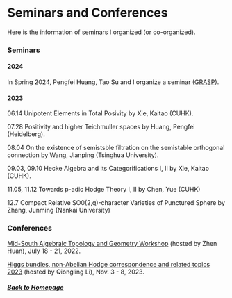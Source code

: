 # Seminars and Conferences

Here is the information of seminars I organized (or co-organized).

### Seminars

#### 2024

In Spring 2024, Pengfei Huang, Tao Su and I organize a seminar ([GRASP](https://grasp-seminar.github.io/GRASP/)).

#### 2023

06.14 Unipotent Elements in Total Posivity by Xie, Kaitao (CUHK).

07.28 Positivity and higher Teichmuller spaces by Huang, Pengfei (Heidelberg).

08.04 On the existence of semistsble filtration on the semistable orthogonal connection by Wang, Jianping (Tsinghua University).

09.03, 09.10 Hecke Algebra and its Categorifications I, II by Xie, Kaitao (CUHK).

11.05, 11.12 Towards p-adic Hodge Theory I, II by Chen, Yue (CUHK)

12.7 Compact Relative SO0(2,q)-character Varieties of Punctured Sphere by Zhang, Junming (Nankai University)

### Conferences

[Mid-South Algebraic Topology and Geometry Workshop](https://msatg.github.io/msatg2022/) (hosted by Zhen Huan), July 18 - 21, 2022.

[Higgs bundles, non-Abelian Hodge correspondence and related topics 2023](https://www.llddeddym.site/Higgs-bundles-conference/) (hosted by Qiongling Li), Nov. 3 - 8, 2023.

##### [Back to Homepage](index.md)
